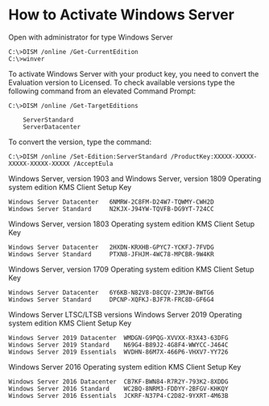 # How to Activate Windows Server

Open with administrator for type Windows Server

```
C:\>DISM /online /Get-CurrentEdition
C:\>winver
```

To activate Windows Server with your product key, you need to convert the Evaluation version to Licensed. To check available versions type the following command from an elevated Command Prompt:

```
C:\>DISM /online /Get-TargetEditions

    ServerStandard
    ServerDatacenter
```
To convert the version, type the command:

```
C:\>DISM /online /Set-Edition:ServerStandard /ProductKey:XXXXX-XXXXX-XXXXX-XXXXX-XXXXX /AcceptEula
```

Windows Server, version 1903 and Windows Server, version 1809
Operating system edition 	KMS Client Setup Key
```
Windows Server Datacenter 	6NMRW-2C8FM-D24W7-TQWMY-CWH2D
Windows Server Standard 	N2KJX-J94YW-TQVFB-DG9YT-724CC
```

Windows Server, version 1803
Operating system edition 	KMS Client Setup Key
```
Windows Server Datacenter 	2HXDN-KRXHB-GPYC7-YCKFJ-7FVDG
Windows Server Standard 	PTXN8-JFHJM-4WC78-MPCBR-9W4KR
```

Windows Server, version 1709
Operating system edition 	KMS Client Setup Key
```
Windows Server Datacenter 	6Y6KB-N82V8-D8CQV-23MJW-BWTG6
Windows Server Standard 	DPCNP-XQFKJ-BJF7R-FRC8D-GF6G4
```

Windows Server LTSC/LTSB versions
Windows Server 2019
Operating system edition 	KMS Client Setup Key
```
Windows Server 2019 Datacenter 	WMDGN-G9PQG-XVVXX-R3X43-63DFG
Windows Server 2019 Standard 	N69G4-B89J2-4G8F4-WWYCC-J464C
Windows Server 2019 Essentials 	WVDHN-86M7X-466P6-VHXV7-YY726
```

Windows Server 2016
Operating system edition 	KMS Client Setup Key
```
Windows Server 2016 Datacenter 	CB7KF-BWN84-R7R2Y-793K2-8XDDG
Windows Server 2016 Standard 	WC2BQ-8NRM3-FDDYY-2BFGV-KHKQY
Windows Server 2016 Essentials 	JCKRF-N37P4-C2D82-9YXRT-4M63B
```
